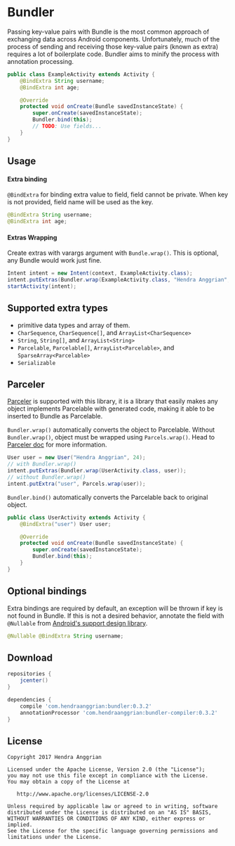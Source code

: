 Bundler
=======
Passing key-value pairs with Bundle is the most common approach of exchanging data across Android components.
Unfortunately, much of the process of sending and receiving those key-value pairs (known as extra) requires a lot of boilerplate code.
Bundler aims to minify the process with annotation processing.

```java
public class ExampleActivity extends Activity {
    @BindExtra String username;
    @BindExtra int age;

    @Override
    protected void onCreate(Bundle savedInstanceState) {
        super.onCreate(savedInstanceState);
        Bundler.bind(this);
        // TODO: Use fields...
    }
}
```

Usage
-----
#### Extra binding
`@BindExtra` for binding extra value to field, field cannot be private.
When key is not provided, field name will be used as the key.
```java
@BindExtra String username;
@BindExtra int age;
```

#### Extras Wrapping
Create extras with varargs argument with `Bundle.wrap()`.
This is optional, any Bundle would work just fine.
```java
Intent intent = new Intent(context, ExampleActivity.class);
intent.putExtras(Bundler.wrap(ExampleActivity.class, "Hendra Anggrian", 24));
startActivity(intent);
```

Supported extra types
---------------------
 * primitive data types and array of them.
 * `CharSequence`, `CharSequence[]`, and `ArrayList<CharSequence>`
 * `String`, `String[]`, and `ArrayList<String>`
 * `Parcelable`, `Parcelable[]`, `ArrayList<Parcelable>`,
   and `SparseArray<Parcelable>`
 * `Serializable`
 
Parceler
--------
[Parceler][1] is supported with this library, it is a library that easily makes any object implements Parcelable with generated code, making it able to be inserted to Bundle as Parcelable.

`Bundler.wrap()` automatically converts the object to Parcelable.
Without `Bundler.wrap()`, object must be wrapped using `Parcels.wrap()`.
Head to [Parceler doc][1] for more information.
```java
User user = new User("Hendra Anggrian", 24);
// with Bundler.wrap()
intent.putExtras(Bundler.wrap(UserActivity.class, user));
// without Bundler.wrap()
intent.putExtra("user", Parcels.wrap(user));
```

`Bundler.bind()` automatically converts the Parcelable back to original object.
```java
public class UserActivity extends Activity {
    @BindExtra("user") User user;

    @Override
    protected void onCreate(Bundle savedInstanceState) {
        super.onCreate(savedInstanceState);
        Bundler.bind(this);
    }
}
```

Optional bindings
-----------------
Extra bindings are required by default, an exception will be thrown if key is not found in Bundle.
If this is not a desired behavior, annotate the field with `@Nullable` from [Android's support design library][2].
```java
@Nullable @BindExtra String username;
```

Download
--------
```gradle
repositories {
    jcenter()
}

dependencies {
    compile 'com.hendraanggrian:bundler:0.3.2'
    annotationProcessor 'com.hendraanggrian:bundler-compiler:0.3.2'
}
```

License
-------
    Copyright 2017 Hendra Anggrian

    Licensed under the Apache License, Version 2.0 (the "License");
    you may not use this file except in compliance with the License.
    You may obtain a copy of the License at

       http://www.apache.org/licenses/LICENSE-2.0

    Unless required by applicable law or agreed to in writing, software
    distributed under the License is distributed on an "AS IS" BASIS,
    WITHOUT WARRANTIES OR CONDITIONS OF ANY KIND, either express or implied.
    See the License for the specific language governing permissions and
    limitations under the License.


 [1]: https://github.com/johncarl81/parceler
 [2]: http://tools.android.com/tech-docs/support-annotations
